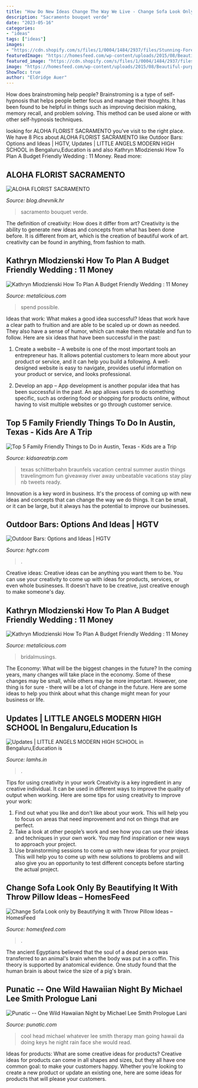 ```yaml
---
title: "How Do New Ideas Change The Way We Live - Change Sofa Look Only By Beautifying It With Throw Pillow Ideas – Homesfeed"
description: "Sacramento bouquet verde"
date: "2023-05-16"
categories:
- "ideas"
tags: ["ideas"]
images:
- "https://cdn.shopify.com/s/files/1/0004/1484/2937/files/Stunning-Forest-Wedding-at-a-Dream-Mountain-Venue-Chalet-View-Lodge-We-The-Wild-Productions-53-555x832_large.jpg?v=1596224384"
featuredImage: "https://homesfeed.com/wp-content/uploads/2015/08/Beautiful-purple-throw-pillows’-covers-with-creative-and-attractive-flower-motifs.jpg"
featured_image: "https://cdn.shopify.com/s/files/1/0004/1484/2937/files/Stunning-Forest-Wedding-at-a-Dream-Mountain-Venue-Chalet-View-Lodge-We-The-Wild-Productions-53-555x832_large.jpg?v=1596224384"
image: "https://homesfeed.com/wp-content/uploads/2015/08/Beautiful-purple-throw-pillows’-covers-with-creative-and-attractive-flower-motifs.jpg"
ShowToc: true
author: "Eldridge Auer"
---
```



How does brainstroming help people?
Brainstroming is a type of self-hypnosis that helps people better focus and manage their thoughts. It has been found to be helpful in things such as improving decision making, memory recall, and problem solving. This method can be used alone or with other self-hypnosis techniques.

	

		
looking for ALOHA FLORIST SACRAMENTO you've visit to the right place. We have 8 Pics about ALOHA FLORIST SACRAMENTO like Outdoor Bars: Options and Ideas | HGTV, Updates | LITTLE ANGELS MODERN HIGH SCHOOL in Bengaluru,Education is and also Kathryn Mlodzienski How To Plan A Budget Friendly Wedding : 11 Money. Read more:
		
    
## ALOHA FLORIST SACRAMENTO

<img loading=lazy src="http://bit.ly/pAl5SM" onerror="this.onerror=null;this.src='https://tse2.mm.bing.net/th?id=OIP.lycazRfQW6FxEP2T95zNpQHaE8&amp;pid=15.1';" alt="ALOHA FLORIST SACRAMENTO">

_Source: blog.dnevnik.hr_

>sacramento bouquet verde. 

	

The definition of creativity: How does it differ from art?
Creativity is the ability to generate new ideas and concepts from what has been done before. It is different from art, which is the creation of beautiful work of art. creativity can be found in anything, from fashion to math.

    
## Kathryn Mlodzienski How To Plan A Budget Friendly Wedding : 11 Money

<img loading=lazy src="http://cdn.shopify.com/s/files/1/0004/1484/2937/articles/PINTEREST_45974c0a-c603-4f1d-8074-c9972e624043_1024x1024.png?v=1596227234" onerror="this.onerror=null;this.src='https://tse2.mm.bing.net/th?id=OIP.Y9vWwaCesCyJbMiEO5o5ywHaLG&amp;pid=15.1';" alt="Kathryn Mlodzienski How To Plan A Budget Friendly Wedding : 11 Money">

_Source: metalicious.com_

>spend possible. 

	

Ideas that work: What makes a good idea successful?
Ideas that work have a clear path to fruition and are able to be scaled up or down as needed. They also have a sense of humor, which can make them relatable and fun to follow. Here are six ideas that have been successful in the past:
1. Create a website – A website is one of the most important tools an entrepreneur has. It allows potential customers to learn more about your product or service, and it can help you build a following. A well-designed website is easy to navigate, provides useful information on your product or service, and looks professional.

2. Develop an app – App development is another popular idea that has been successful in the past. An app allows users to do something specific, such as ordering food or shopping for products online, without having to visit multiple websites or go through customer service.

    
## Top 5 Family Friendly Things To Do In Austin, Texas - Kids Are A Trip

<img loading=lazy src="http://kidsareatrip.com/wp-content/uploads/2016/06/Schlitterbahn.png" onerror="this.onerror=null;this.src='https://tse3.mm.bing.net/th?id=OIP.tpu6JduikX4x-TMLgY27gwHaFi&amp;pid=15.1';" alt="Top 5 Family Friendly Things to Do in Austin, Texas - Kids are a Trip">

_Source: kidsareatrip.com_

>texas schlitterbahn braunfels vacation central summer austin things travelingmom fun giveaway river away unbeatable vacations stay play nb tweets ready. 

	

Innovation is a key word in business. It's the process of coming up with new ideas and concepts that can change the way we do things. It can be small, or it can be large, but it always has the potential to improve our businesses.

    
## Outdoor Bars: Options And Ideas | HGTV

<img loading=lazy src="https://hgtvhome.sndimg.com/content/dam/images/hgrm/fullset/2012/12/13/0/TS-92876476_Outdoor-Bar_s4x3.jpg.rend.hgtvcom.616.462.suffix/1405426377616.jpeg" onerror="this.onerror=null;this.src='https://tse1.mm.bing.net/th?id=OIP.d0gxNU0RXXcOlejW2z1IwgHaFj&amp;pid=15.1';" alt="Outdoor Bars: Options and Ideas | HGTV">

_Source: hgtv.com_

>. 

	

Creative ideas:
Creative ideas can be anything you want them to be. You can use your creativity to come up with ideas for products, services, or even whole businesses. It doesn't have to be creative, just creative enough to make someone's day.

    
## Kathryn Mlodzienski How To Plan A Budget Friendly Wedding : 11 Money

<img loading=lazy src="https://cdn.shopify.com/s/files/1/0004/1484/2937/files/Stunning-Forest-Wedding-at-a-Dream-Mountain-Venue-Chalet-View-Lodge-We-The-Wild-Productions-53-555x832_large.jpg?v=1596224384" onerror="this.onerror=null;this.src='https://tse3.mm.bing.net/th?id=OIP.tFDJ8EZNL6Zs0bpttVhgMgAAAA&amp;pid=15.1';" alt="Kathryn Mlodzienski How To Plan A Budget Friendly Wedding : 11 Money">

_Source: metalicious.com_

>bridalmusings. 

	

The Economy: What will be the biggest changes in the future?
In the coming years, many changes will take place in the economy. Some of these changes may be small, while others may be more important. However, one thing is for sure - there will be a lot of change in the future. Here are some ideas to help you think about what this change might mean for your business or life.

    
## Updates | LITTLE ANGELS MODERN HIGH SCHOOL In Bengaluru,Education Is

<img loading=lazy src="https://bizimages.withfloats.com/tile/5d60c675a675df00013b1dd6.jpg" onerror="this.onerror=null;this.src='https://tse2.mm.bing.net/th?id=OIP.__ahf01RGWVCsLRrtXyQdgHaJ4&amp;pid=15.1';" alt="Updates | LITTLE ANGELS MODERN HIGH SCHOOL in Bengaluru,Education is">

_Source: lamhs.in_

>. 

	

Tips for using creativity in your work
Creativity is a key ingredient in any creative individual. It can be used in different ways to improve the quality of output when working. Here are some tips for using creativity to improve your work: 
1. Find out what you like and don’t like about your work. This will help you to focus on areas that need improvement and not on things that are perfect. 
2. Take a look at other people’s work and see how you can use their ideas and techniques in your own work. You may find inspiration or new ways to approach your project. 
3. Use brainstorming sessions to come up with new ideas for your project. This will help you to come up with new solutions to problems and will also give you an opportunity to test different concepts before starting the actual project. 

    
## Change Sofa Look Only By Beautifying It With Throw Pillow Ideas – HomesFeed

<img loading=lazy src="https://homesfeed.com/wp-content/uploads/2015/08/Beautiful-purple-throw-pillows’-covers-with-creative-and-attractive-flower-motifs.jpg" onerror="this.onerror=null;this.src='https://tse1.mm.bing.net/th?id=OIP.8cI8VjCj_LKLME5zLtMn-wHaHa&amp;pid=15.1';" alt="Change Sofa Look only by Beautifying It with Throw Pillow Ideas – HomesFeed">

_Source: homesfeed.com_

>. 

	

The ancient Egyptians believed that the soul of a dead person was transferred to an animal's brain when the body was put in a coffin. This theory is supported by anatomical evidence. One study found that the human brain is about twice the size of a pig's brain.

    
## Punatic -- One Wild Hawaiian Night By Michael Lee Smith Prologue Lani

<img loading=lazy src="http://punatic.com/Punatic_files/79077954.JPG.jpg" onerror="this.onerror=null;this.src='https://tse2.mm.bing.net/th?id=OIP.yAHkcqt_V8oB9Id-poacQwAAAA&amp;pid=15.1';" alt="Punatic -- One Wild Hawaiian Night by Michael Lee Smith Prologue Lani">

_Source: punatic.com_

>cool head michael whatever lee smith therapy man going hawaii da doing keys he night rain face she would read. 

	

Ideas for products: What are some creative ideas for products?
Creative ideas for products can come in all shapes and sizes, but they all have one common goal: to make your customers happy. Whether you’re looking to create a new product or update an existing one, here are some ideas for products that will please your customers.

